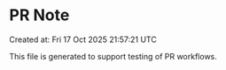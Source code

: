 # PR Note

Created at: Fri 17 Oct 2025 21:57:21 UTC

This file is generated to support testing of PR workflows.
